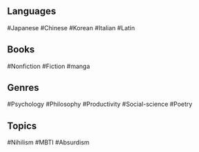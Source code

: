 ## Languages

#Japanese 
#Chinese 
#Korean 
#Italian
#Latin

## Books
#Nonfiction 
#Fiction
#manga

## Genres
#Psychology
#Philosophy
#Productivity
#Social-science
#Poetry

## Topics
#Nihilism
#MBTI
#Absurdism



